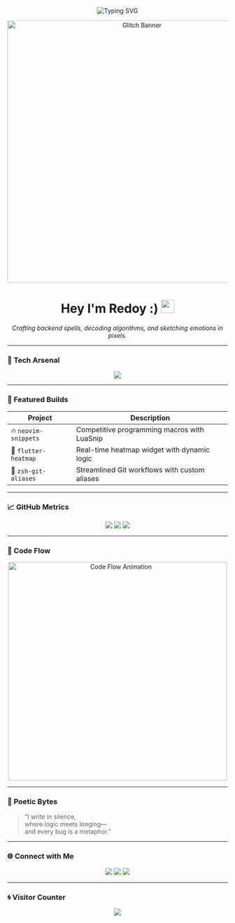 

<!-- Typing animation -->
<p align="center">
  <img src="https://readme-typing-svg.demolab.com?font=JetBrains+Mono&size=22&pause=1000&color=00F7FF&center=true&vCenter=true&width=500&lines=A+Full+Stack+Developer;Competitive+Programming;Flutter+UI;A+learner+who's+still+learning" alt="Typing SVG" />
</p>

<!-- Glitchy banner -->
<p align="center">
  <img src="https://media2.giphy.com/media/v1.Y2lkPTZjMDliOTUyeHc3NzYwc3VjY2FmZGU3Z3E1dzB0emZzN2pobXI3ZnVqemNqMHNtbCZlcD12MV9pbnRlcm5hbF9naWZfYnlfaWQmY3Q9Zw/qgQUggAC3Pfv687qPC/giphy.gif" alt="Glitch Banner" width="600px" />
</p>

<h1 align="center">Hey I'm Redoy :) <img src="https://raw.githubusercontent.com/MartinHeinz/MartinHeinz/master/wave.gif" width="30px" /></h1>
<p align="center"><i>Crafting backend spells, decoding algorithms, and sketching emotions in pixels.</i></p>

<hr/>

### 🧠 Tech Arsenal
<p align="center">
  <img src="https://skillicons.dev/icons?i=c,cpp,java,dart,flutter,nodejs,express,firebase,neovim,linux,git" />
</p>

<hr/>

### 🧩 Featured Builds
| Project | Description |
|--------|-------------|
| 🔥 `neovim-snippets` | Competitive programming macros with LuaSnip |
| 📱 `flutter-heatmap` | Real-time heatmap widget with dynamic logic |
| 🧠 `zsh-git-aliases` | Streamlined Git workflows with custom aliases |

<hr/>

### 📈 GitHub Metrics
<p align="center">
  <img src="https://github-readme-stats.vercel.app/api?username=Redooyyy&show_icons=true&theme=transparent&hide_border=true" />
  <img src="https://github-readme-streak-stats.herokuapp.com/?user=Redooyyy&theme=transparent&hide_border=true" />
  <img src="https://github-readme-stats.vercel.app/api/top-langs/?username=Redooyyy&layout=compact&theme=transparent&hide_border=true" />
</p>

<hr/>

### 🧬 Code Flow
<p align="center">
  <img src="https://media2.giphy.com/media/v1.Y2lkPTZjMDliOTUyN2t2Z2xtcjA0Nng4cXk0cGxwd2lsNmRxOXdlNnp0NDJoZ2tqaXRoeSZlcD12MV9pbnRlcm5hbF9naWZfYnlfaWQmY3Q9Zw/78XCFBGOlS6keY1Bil/giphy.gif" alt="Code Flow Animation" alt = "" width="500px" />
</p>

<hr/>

### 📝 Poetic Bytes
> “I write in silence,  
> where logic meets longing—  
> and every bug is a metaphor.”

<hr/>

### 🌐 Connect with Me
<p align="center">
  <a href="https://www.linkedin.com/in/Redooyyy"><img src="https://img.shields.io/badge/LinkedIn-0A66C2?logo=linkedin&logoColor=white&style=for-the-badge" /></a>
  <a href="https://www.facebook.com/Redooyyy"><img src="https://img.shields.io/badge/Facebook-1877F2?logo=facebook&logoColor=white&style=for-the-badge" /></a>
  <a href="https://discordapp.com/users/Redooyyy"><img src="https://img.shields.io/badge/Discord-5865F2?logo=discord&logoColor=white&style=for-the-badge" /></a>
</p>

<hr/>

### 🌀 Visitor Counter
<p align="center">
  <img src="https://komarev.com/ghpvc/?username=Redooyyy&label=Visitors&color=00F7FF&style=flat-square" />
</p>